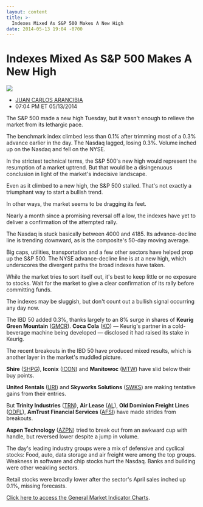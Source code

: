 ```yaml
---
layout: content
title: >-
  Indexes Mixed As S&P 500 Makes A New High
date: 2014-05-13 19:04 -0700
---
```



Indexes Mixed As S&P 500 Makes A New High
==========================================


![](https://www.investors.com/wp-content/uploads/ibd-migrated-images/MPv_140514_635355910115388007.png)

* [JUAN CARLOS ARANCIBIA](https://www.investors.com/author/arancibiaj/ "Posts by JUAN CARLOS ARANCIBIA")
* 07:04 PM ET 05/13/2014




The S&P 500 made a new high Tuesday, but it wasn't enough to relieve the market from its lethargic pace.

  

The benchmark index climbed less than 0.1% after trimming most of a 0.3% advance earlier in the day. The Nasdaq lagged, losing 0.3%. Volume inched up on the Nasdaq and fell on the NYSE.

  

In the strictest technical terms, the S&P 500's new high would represent the resumption of a market uptrend. But that would be a disingenuous conclusion in light of the market's indecisive landscape.

  

Even as it climbed to a new high, the S&P 500 stalled. That's not exactly a triumphant way to start a bullish trend.

  

In other ways, the market seems to be dragging its feet.

  

Nearly a month since a promising reversal off a low, the indexes have yet to deliver a confirmation of the attempted rally.

  

The Nasdaq is stuck basically between 4000 and 4185. Its advance-decline line is trending downward, as is the composite's 50-day moving average.

  

Big caps, utilities, transportation and a few other sectors have helped prop up the S&P 500. The NYSE advance-decline line is at a new high, which underscores the divergent paths the broad indexes have taken.

  

While the market tries to sort itself out, it's best to keep little or no exposure to stocks. Wait for the market to give a clear confirmation of its rally before committing funds.

  

The indexes may be sluggish, but don't count out a bullish signal occurring any day now.

  

The IBD 50 added 0.3%, thanks largely to an 8% surge in shares of **Keurig Green Mountain** ([GMCR](https://research.investors.com/quote.aspx?symbol=GMCR)). **Coca Cola** ([KO](https://research.investors.com/quote.aspx?symbol=KO)) — Keurig's partner in a cold-beverage machine being developed — disclosed it had raised its stake in Keurig.

  

The recent breakouts in the IBD 50 have produced mixed results, which is another layer in the market's muddled picture.

  

**Shire** ([SHPG](https://research.investors.com/quote.aspx?symbol=SHPG)), **Iconix** ([ICON](https://research.investors.com/quote.aspx?symbol=ICON)) and **Manitowoc** ([MTW](https://research.investors.com/quote.aspx?symbol=MTW)) have slid below their buy points.

  

**United Rentals** ([URI](https://research.investors.com/quote.aspx?symbol=URI)) and **Skyworks Solutions** ([SWKS](https://research.investors.com/quote.aspx?symbol=SWKS)) are making tentative gains from their entries.

  

But **Trinity Industries** ([TRN](https://research.investors.com/quote.aspx?symbol=TRN)), **Air Lease** ([AL](https://research.investors.com/quote.aspx?symbol=AL)), **Old Dominion Freight Lines** ([ODFL](https://research.investors.com/quote.aspx?symbol=ODFL)), **AmTrust Financial Services** ([AFSI](https://research.investors.com/quote.aspx?symbol=AFSI)) have made strides from breakouts.

  

**Aspen Technology** ([AZPN](https://research.investors.com/quote.aspx?symbol=AZPN)) tried to break out from an awkward cup with handle, but reversed lower despite a jump in volume.

  

The day's leading industry groups were a mix of defensive and cyclical stocks: Food, auto, data storage and air freight were among the top groups. Weakness in software and chip stocks hurt the Nasdaq. Banks and building were other weakling sectors.

  

Retail stocks were broadly lower after the sector's April sales inched up 0.1%, missing forecasts.

  

[Click here to access the General Market Indicator Charts](https://www.investors.com/pdf/GMI_051414.pdf).




